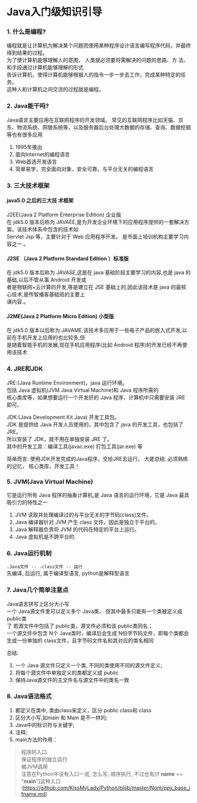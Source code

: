 Java入门级知识引导  
====

### 1. 什么是编程?  
编程就是让计算机为解决某个问题而使用某种程序设计语言编写程序代码，并最终得到结果的过程。   
为了使计算机能够理解人的意图， 人类就必须要将需解决的问题的思路、方 法、和手段通过计算机能够理解的形式  
告诉计算机，使得计算机能够根据人的指令一步一步去工作，完成某种特定的任务。    
这种人和计算机之间交流的过程就是编程。   

### 2. Java能干吗?  
Java语言主要应用在互联网程序的开发领域。
常见的互联网程序比如天猫、京东、物流系统、网银系统等，以及服务器后台处理大数据的存储、查询、数据挖掘等也有很多应用      
1. 1995年推出    
2. 面向Internet的编程语言       
3. Web首选开发语言     
4. 简单易学，完全面向对象，安全可靠，与平台无关的编程语言    

### 3. 三大技术框架   
#### java5.0  之后的三大技 术框架    
J2EE(Java 2 Platform Enterprise Edition) 企业版       
在 jdk5.0 版本后称为 JAVAEE,是为开发企业环境下的应用程序提供的一套解决方案。该技术体系中包含的技术如      
Servlet Jsp 等，主要针对于 Web 应用程序开发。 是市面上培训机构主要学习内容之一.。       

#### J2SE （Java 2 Platform Standard Edition ）标准版    
在 jdk5.0 版本后称为 JAVASE,这是在 java 基础阶段主要学习的内容,也是 java 的基础,以后不管从事 Android 开发或    
者是物联网+云计算的开发,等是建立在 JSE 基础上的,因此该技术是 java 的最核心技术,是传智播客基础班的主要上    
课内容.。

#### J2ME(Java 2 Platform Micro Edition) 小型版    
在 jdk5.0 版本以后称为 JAVAME,该技术多应用于一些电子产品的嵌入式开发,以前在手机开发上应用的也比较多,但    
是随着智能手机的发展,现在手机应用程序(比如 Android 程序)的开发已经不再使用该技术    


### 4. JRE和JDK       
JRE:(Java Runtime Environment)，java  运行环境。    
包括 Java 虚拟机(JVM Java Virtual Machine)和 Java 程序所需的    
核心类库等，如果想要运行一个开发好的 Java 程序，计算机中只需要安装 JRE 即可。    

JDK:(Java Development Kit Java) 开发工具包。    
JDK 是提供给 Java 开发人员使用的，其中包含了 java 的开发工具，也包括了 JRE。        
所以安装了 JDK，就不用在单独安装 JRE 了。    
其中的开发工具：编译工具(javac.exe)  打包工具(jar.exe) 等    
    
简单而言: 使用JDK开发完成的Java程序，交给JRE去运行。
大佬总结: 必须熟练的记忆， 核心类库，开发工具！    

### 5. JVM(Java Virtual Machine)
它是运行所有 Java 程序的抽象计算机,是 Java 语言的运行环境，它是 Java 最具吸引力的特性之一   
1. JVM 读取并处理编译过的与平台无关的字节码(class)文件。   
2. Java 编译器针对 JVM 产生 class 文件，因此是独立于平台的。  
3. Java 解释器负责将 JVM 的代码在特定的平台上运行。  
4. Java 虚拟机是不跨平台的.   

### 6. Java运行机制
`.Java文件 -- .class文件 -- 运行`   
先编译, 后运行, 属于编译型语言, python是解释型语言  

### 7. Java几个简单注意点    
Java语言拼写上区分大小写      
一个 Java源文件里可以定义多个 Java类， 但其中最多只能有一个类被定义成 public类    
了 若源文件中包括了 public类，源文件必须和该 public类同名；   
一个源文件中包含 N个 Java类时，编译后会生成 N份字节码文件，即每个类都会生成一份单独的 class文件，且字节码文件名和其对应的类名相同      
   
总结: 
1. 一个 Java  源文件只定义一个类, 不同的类使用不同的源文件定义;
2. 将每个源文件中单独定义的类都定义成 public 
3. 保持Java源文件的主文件名与源文件中的类名一致    

### 8. Java语法格式      
1. 都定义在类中, 类由class来定义，区分 public class和  class       
2. 区分大小写,如main 和 Main  是不一样的;   
3. Java中的标识符与关键字;   
4. 注释;   
5. main方法的作用：
> 程序的入口   
> 保证程序的独立运行   
> 被JVM调用   
注意在Python中没有入口一说, 怎么写, 顺序执行, 不过也有[if __name__ == "__main__"]这种入口(https://github.com/KissMyLady/Python/blob/master/Nont/ppy_base_ifname.md)   

